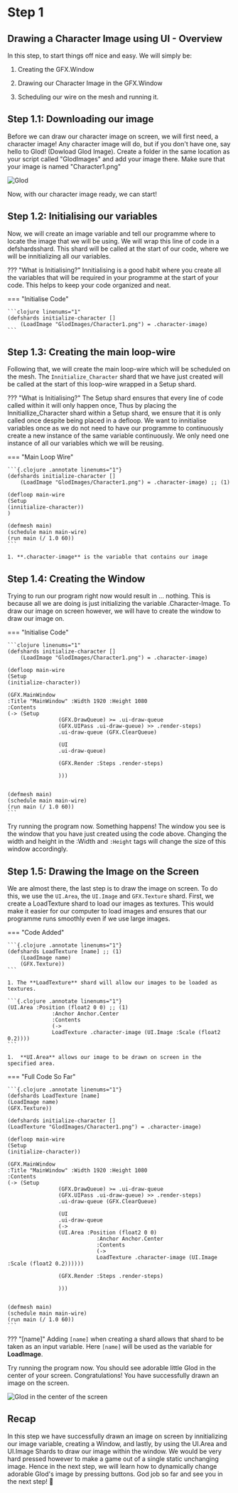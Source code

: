 # Step 1 

## Drawing a Character Image using UI - Overview

In this step, to start things off nice and easy. We will simply be:

1. Creating the GFX.Window

2. Drawing our Character Image in the GFX.Window

3. Scheduling our wire on the mesh and running it.

## Step 1.1: Downloading our image

Before we can draw our character image on screen, we will first need, a character image! Any character image will do, but if you don't have one, say hello to Glod! (Dowload Glod Image). Create a folder in the same location as your script called "GlodImages" and add your image there. Make sure that your image is named "Character1.png"

![Glod](assets/Glod.png)

Now, with our character image ready, we can start!

## Step 1.2: Initialising our variables

Now, we will create an image variable and tell our programme where to locate the image that we will be using. We will wrap this line of code in a defshardsshard. This shard will be called at the start of our code, where we will be innitializing all our variables.

??? "What is Initialising?"
    Innitialising is a good habit where you create all the variables that will be required in your programme at the start of your code. This helps to keep your code organized and neat.

=== "Initialise Code"

    ```clojure linenums="1"
    (defshards initialize-character []
        (LoadImage "GlodImages/Character1.png") = .character-image)
    ```

## Step 1.3: Creating the main loop-wire

Following that, we will create the main loop-wire which will be scheduled on the mesh. The `Innitialize_Character` shard that we have just created will be called at the start of this loop-wire wrapped in a Setup shard.

??? "What is Initialising?"
    The Setup shard ensures that every line of code called within it will only happen once,  Thus by placing the Innitiallize_Character shard within a Setup shard, we ensure that it is only called once despite being placed in a defloop. We want to innitialise variables once as we do not need to have our programme to continuously create a new instance of the same variable continuously. We only need one instance of all our variables which we will be reusing.

=== "Main Loop Wire"

    ```{.clojure .annotate linenums="1"}
    (defshards initialize-character []
        (LoadImage "GlodImages/Character1.png") = .character-image) ;; (1)

    (defloop main-wire
    (Setup
    (innitialize-character))
    )

    (defmesh main)
    (schedule main main-wire)
    (run main (/ 1.0 60))
    ```

    1. **.character-image** is the variable that contains our image

## Step 1.4: Creating the Window

Trying to run our program right now would result in ... nothing. This is because all we are doing is just initializing the variable .Character-Image.  To draw our image on screen however, we will have to create the window to draw our image on.

=== "Initialise Code"

    ```clojure linenums="1"
    (defshards initialize-character []
        (LoadImage "GlodImages/Character1.png") = .character-image)

    (defloop main-wire
    (Setup
    (initialize-character))
    
    (GFX.MainWindow
    :Title "MainWindow" :Width 1920 :Height 1080
    :Contents
    (-> (Setup
                    (GFX.DrawQueue) >= .ui-draw-queue
                    (GFX.UIPass .ui-draw-queue) >> .render-steps)
                    .ui-draw-queue (GFX.ClearQueue)
                    
                    (UI
                    .ui-draw-queue)
                    
                    (GFX.Render :Steps .render-steps)
                    
                    )))
    

    (defmesh main)
    (schedule main main-wire)
    (run main (/ 1.0 60))
    ```

Try running the program now. Something happens! The window you see is the window that you have just created using the code above. Changing the width and height in the :Width and `:Height` tags will change the size of this window accordingly. 

## Step 1.5: Drawing the Image on the Screen

We are almost there, the last step is to draw the image on screen. To do this, we use the `UI.Area`, the `UI.Image` and `GFX.Texture` shard.
First, we create a LoadTexture shard to load our images as textures. This would make it easier for our computer to load images and ensures that our programme runs smoothly even if we use large images.

=== "Code Added"
    
    ```{.clojure .annotate linenums="1"}
    (defshards LoadTexture [name] ;; (1)
        (LoadImage name)
        (GFX.Texture))
    ```

    1. The **LoadTexture** shard will allow our images to be loaded as textures.

    ```{.clojure .annotate linenums="1"}
    (UI.Area :Position (float2 0 0) ;; (1)
                  :Anchor Anchor.Center
                  :Contents
                  (->
                  LoadTexture .character-image (UI.Image :Scale (float2 0.2))))
    ```

    1.  **UI.Area** allows our image to be drawn on screen in the specified area.

=== "Full Code So Far"
    
    ```{.clojure .annotate linenums="1"}
    (defshards LoadTexture [name]
    (LoadImage name)
    (GFX.Texture))

    (defshards initialize-character []
    (LoadTexture "GlodImages/Character1.png") = .character-image)

    (defloop main-wire
    (Setup
    (initialize-character))
    
    (GFX.MainWindow
    :Title "MainWindow" :Width 1920 :Height 1080
    :Contents
    (-> (Setup
                    (GFX.DrawQueue) >= .ui-draw-queue
                    (GFX.UIPass .ui-draw-queue) >> .render-steps)
                    .ui-draw-queue (GFX.ClearQueue)
                    
                    (UI
                    .ui-draw-queue
                    (->
                    (UI.Area :Position (float2 0 0)
                                :Anchor Anchor.Center
                                :Contents
                                (->
                                LoadTexture .character-image (UI.Image :Scale (float2 0.2))))))
                    
                    (GFX.Render :Steps .render-steps)
                    
                    )))
    

    (defmesh main)
    (schedule main main-wire)
    (run main (/ 1.0 60))
    ```

??? "[name]"
    Adding `[name]` when creating a shard allows that shard to be taken as an input variable. Here `[name]` will be used as the variable for **LoadImage**.

Try running the program now. You should see adorable little Glod in the center of your screen. Congratulations! You have successfully drawn an image on the screen.

![Glod in the center of the screen](assets/step1_5_Image.png)

## Recap

In this step we have successfully drawn an image on screen by innitializing our image variable, creating a Window, and lastly, by using the UI.Area and UI.Image Shards to draw our image within the window.
We would be very hard pressed however to make a game out of a single static unchanging image. Hence in the next step, we will learn how to dynamically change adorable Glod's image by pressing buttons.
God job so far and see you in the next step! 👋
<br>
<br>